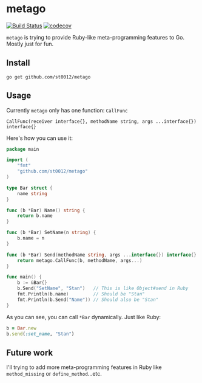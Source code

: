 # metago

[![Build Status](https://travis-ci.org/st0012/metago.svg?branch=master)](https://travis-ci.org/st0012/metago)
[![codecov](https://codecov.io/gh/st0012/metago/branch/master/graph/badge.svg)](https://codecov.io/gh/st0012/metago)

`metago` is trying to provide Ruby-like meta-programming features to Go. Mostly just for fun.

## Install

```
go get github.com/st0012/metago
```

## Usage

Currently `metago` only has one function: `CallFunc`

```
CallFunc(receiver interface{}, methodName string, args ...interface{}) interface{}
```

Here's how you can use it:

```go
package main

import (
	"fmt"
	"github.com/st0012/metago"
)

type Bar struct {
	name string
}

func (b *Bar) Name() string {
	return b.name
}

func (b *Bar) SetName(n string) {
	b.name = n
}

func (b *Bar) Send(methodName string, args ...interface{}) interface{} {
	return metago.CallFunc(b, methodName, args...)
}

func main() {
	b := &Bar{}
	b.Send("SetName", "Stan")   // This is like Object#send in Ruby
	fmt.Println(b.name)         // Should be "Stan"
	fmt.Println(b.Send("Name")) // Should also be "Stan"
}
```

As you can see, you can call `*Bar` dynamically. Just like Ruby:

```ruby
b = Bar.new
b.send(:set_name, "Stan")
```

## Future work

I'll trying to add more meta-programming features in Ruby like `method_missing` or `define_method`...etc.